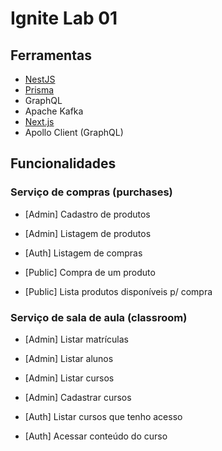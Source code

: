 # Ignite Lab 01

## Ferramentas

- [NestJS](https://nestjs.com/)
- [Prisma](https://prisma.io/)
- GraphQL
- Apache Kafka
- [Next.js](https://nextjs.org/)
- Apollo Client (GraphQL)

## Funcionalidades

### Serviço de compras (purchases)

- [Admin] Cadastro de produtos

- [Admin] Listagem de produtos

- [Auth] Listagem de compras

- [Public] Compra de um produto

- [Public] Lista produtos disponíveis p/ compra

### Serviço de sala de aula (classroom)

- [Admin] Listar matrículas

- [Admin] Listar alunos

- [Admin] Listar cursos

- [Admin] Cadastrar cursos

- [Auth] Listar cursos que tenho acesso

- [Auth] Acessar conteúdo do curso